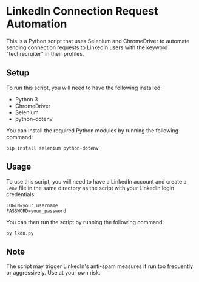 # LinkedIn Connection Request Automation

This is a Python script that uses Selenium and ChromeDriver to automate sending connection requests to LinkedIn users with the keyword "techrecruiter" in their profiles.

## Setup

To run this script, you will need to have the following installed:

- Python 3
- ChromeDriver
- Selenium
- python-dotenv

You can install the required Python modules by running the following command:
```shell
pip install selenium python-dotenv
```
## Usage

To use this script, you will need to have a LinkedIn account and create a `.env` file in the same directory as the script with your LinkedIn login credentials:
```shell
LOGIN=your_username
PASSWORD=your_password
```
You can then run the script by running the following command:
```shell
py lkdn.py
```
## Note

The script may trigger LinkedIn's anti-spam measures if run too frequently or aggressively. Use at your own risk.